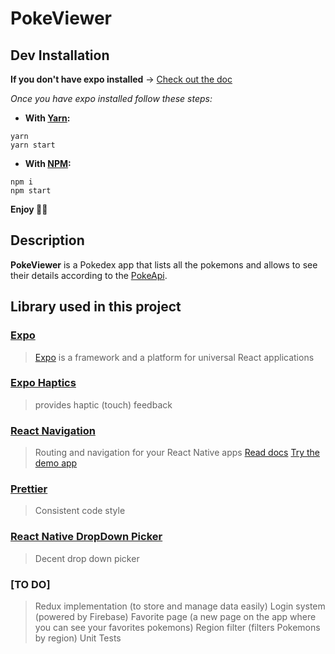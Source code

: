 # PokeViewer

## Dev Installation

**If you don't have expo installed** -> [Check out the doc](https://reactnative.dev/docs/environment-setup)

_Once you have expo installed follow these steps:_

- **With [Yarn](https://classic.yarnpkg.com/en/docs/install/#mac-stable):**

```
yarn
yarn start
```

- **With [NPM](https://www.npmjs.com/get-npm):**

```
npm i
npm start
```

**Enjoy 🎸🎉**

## Description

**PokeViewer** is a Pokedex app that lists all the pokemons and allows to see their details according to the [PokeApi](https://pokeapi.co/).

## Library used in this project

### [Expo](https://docs.expo.io/)

> [Expo](http://expo.io/) is a framework and a platform for universal React applications

### [Expo Haptics](https://docs.expo.dev/versions/latest/sdk/haptics/)

> provides haptic (touch) feedback

### [React Navigation](https://reactnavigation.org/docs/getting-started)

> Routing and navigation for your React Native apps
> [Read docs](https://reactnavigation.org/docs/getting-started)
> [Try the demo app](https://github.com/react-navigation/react-navigation/tree/main/example)

### [Prettier](https://github.com/prettier/prettier#readme)

> Consistent code style

### [React Native DropDown Picker](https://hossein-zare.github.io/react-native-dropdown-picker-website/docs/)

> Decent drop down picker

### [TO DO]

> Redux implementation (to store and manage data easily)
> Login system (powered by Firebase)
> Favorite page (a new page on the app where you can see your favorites pokemons)
> Region filter (filters Pokemons by region)
> Unit Tests
